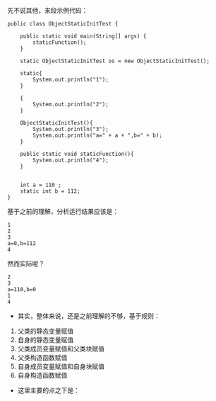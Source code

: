 先不说其他，来段示例代码：
```language
public class ObjectStaticInitTest {

	public static void main(String[] args) {
		staticFunction();
	}
	
	static ObjectStaticInitTest os = new ObjectStaticInitTest();
	
	static{
		System.out.println("1");
	}
	
	{
		System.out.println("2");
	}
	
	ObjectStaticInitTest(){
		System.out.println("3");
		System.out.println("a=" + a + ",b=" + b);
	}

	public static void staticFunction(){
		System.out.println("4");
	}
	
	
	int a = 110 ;
	static int b = 112;
}
```
基于之前的理解，分析运行结果应该是：
```language
1
2
3
a=0,b=112
4
```
然而实际呢？
```language
2
3
a=110,b=0
1
4
```
- 其实，整体来说，还是之前理解的不够，基于规则：
1. 父类的静态变量赋值
2. 自身的静态变量赋值
3. 父类成员变量赋值和父类块赋值
4. 父类构造函数赋值
5. 自身成员变量赋值和自身块赋值
6. 自身构造函数赋值
- 这里主要的点之下是：